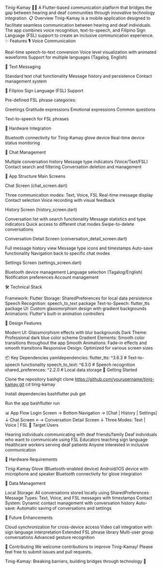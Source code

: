 Tinig-Kamay 🤟📱
A Flutter-based communication platform that bridges the gap between hearing and deaf communities through innovative technology integration.
📋 Overview
Tinig-Kamay is a mobile application designed to facilitate seamless communication between hearing and deaf individuals. The app combines voice recognition, text-to-speech, and Filipino Sign Language (FSL) support to create an inclusive communication experience.
✨ Features
🎙️ Voice Communication

Real-time speech-to-text conversion
Voice level visualization with animated waveforms
Support for multiple languages (Tagalog, English)

📝 Text Messaging

Standard text chat functionality
Message history and persistence
Contact management system

🤟 Filipino Sign Language (FSL) Support

Pre-defined FSL phrase categories:

Greetings
Gratitude expressions
Emotional expressions
Common questions


Text-to-speech for FSL phrases

🔗 Hardware Integration

Bluetooth connectivity for Tinig-Kamay glove device
Real-time device status monitoring

💬 Chat Management

Multiple conversation history
Message type indicators (Voice/Text/FSL)
Contact search and filtering
Conversation deletion and management

📱 App Structure
Main Screens

Chat Screen (chat_screen.dart)

Three communication modes: Text, Voice, FSL
Real-time message display
Contact selection
Voice recording with visual feedback


History Screen (history_screen.dart)

Conversation list with search functionality
Message statistics and type indicators
Quick access to different chat modes
Swipe-to-delete conversations


Conversation Detail Screen (conversation_detail_screen.dart)

Full message history view
Message type icons and timestamps
Auto-save functionality
Navigation back to specific chat modes


Settings Screen (settings_screen.dart)

Bluetooth device management
Language selection (Tagalog/English)
Notification preferences
Account management



🛠️ Technical Stack

Framework: Flutter
Storage: SharedPreferences for local data persistence
Speech Recognition: speech_to_text package
Text-to-Speech: flutter_tts package
UI: Custom glassmorphism design with gradient backgrounds
Animations: Flutter's built-in animation controllers

🎨 Design Features

Modern UI: Glassmorphism effects with blur backgrounds
Dark Theme: Professional dark blue color scheme
Gradient Elements: Smooth color transitions throughout the app
Smooth Animations: Fade-in effects and smooth transitions
Responsive Design: Optimized for various screen sizes

📦 Key Dependencies
yamldependencies:
  flutter_tts: ^3.6.3          # Text-to-speech functionality
  speech_to_text: ^6.3.0       # Speech recognition
  shared_preferences: ^2.2.0   # Local data storage
🚀 Getting Started

Clone the repository
bashgit clone https://github.com/yourusername/tinig-kamay.git
cd tinig-kamay

Install dependencies
bashflutter pub get

Run the app
bashflutter run


📊 App Flow
Login Screen → Bottom Navigation → [Chat | History | Settings]
     ↓
Chat Screen ←→ Conversation Detail Screen
     ↓
Three Modes: Text | Voice | FSL
🎯 Target Users

Hearing individuals communicating with deaf friends/family
Deaf individuals who want to communicate using FSL
Educators teaching sign language
Healthcare workers serving deaf patients
Anyone interested in inclusive communication

🔧 Hardware Requirements

Tinig-Kamay Glove (Bluetooth-enabled device)
Android/iOS device with microphone and speaker
Bluetooth connectivity for glove integration

📝 Data Management

Local Storage: All conversations stored locally using SharedPreferences
Message Types: Text, Voice, and FSL messages with timestamps
Contact System: Dynamic contact management with conversation history
Auto-save: Automatic saving of conversations and settings

🌟 Future Enhancements

Cloud synchronization for cross-device access
Video call integration with sign language interpretation
Extended FSL phrase library
Multi-user group conversations
Advanced gesture recognition

🤝 Contributing
We welcome contributions to improve Tinig-Kamay! Please feel free to submit issues and pull requests.

Tinig-Kamay: Breaking barriers, building bridges through technology 🌉
